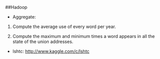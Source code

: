 ##Hadoop

* Aggregate:

1) Compute the average use of every word per year.

2) Compute the maximum and minimum times a word appears in all the state of the union addresses.

* lshtc: http://www.kaggle.com/c/lshtc

